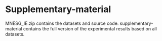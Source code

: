 # Supplementary-material
MNESG_IE.zip contains the datasets and source code.
supplementary-material contains the full version of the experimental results based on all datasets.
